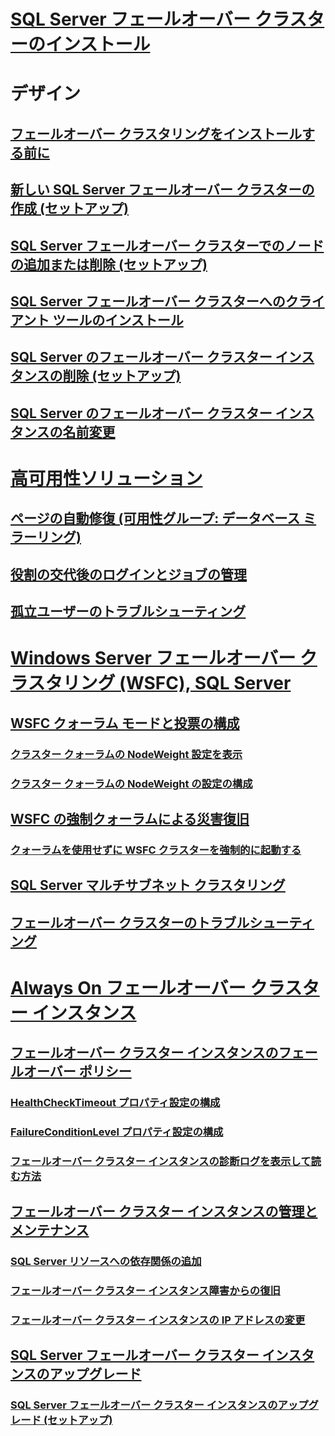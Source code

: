 # [SQL Server フェールオーバー クラスターのインストール](install/sql-server-failover-cluster-installation.md)  

# デザイン
## [フェールオーバー クラスタリングをインストールする前に](install/before-installing-failover-clustering.md)  
## [新しい SQL Server フェールオーバー クラスターの作成 (セットアップ)](install/create-a-new-sql-server-failover-cluster-setup.md)  
## [SQL Server フェールオーバー クラスターでのノードの追加または削除 (セットアップ)](install/add-or-remove-nodes-in-a-sql-server-failover-cluster-setup.md)  
## [SQL Server フェールオーバー クラスターへのクライアント ツールのインストール](install/install-client-tools-on-a-sql-server-failover-cluster.md)  
## [SQL Server のフェールオーバー クラスター インスタンスの削除 (セットアップ)](install/remove-a-sql-server-failover-cluster-instance-setup.md)  
## [SQL Server のフェールオーバー クラスター インスタンスの名前変更](install/rename-a-sql-server-failover-cluster-instance.md)  

# [高可用性ソリューション](high-availability-solutions-sql-server.md)  
## [ページの自動修復 (可用性グループ: データベース ミラーリング)](automatic-page-repair-availability-groups-database-mirroring.md)  
## [役割の交代後のログインとジョブの管理](management-of-logins-and-jobs-after-role-switching-sql-server.md)  
## [孤立ユーザーのトラブルシューティング](troubleshoot-orphaned-users-sql-server.md)  

# [Windows Server フェールオーバー クラスタリング (WSFC), SQL Server](windows/windows-server-failover-clustering-wsfc-with-sql-server.md)  
## [WSFC クォーラム モードと投票の構成](windows/wsfc-quorum-modes-and-voting-configuration-sql-server.md)  
### [クラスター クォーラムの NodeWeight 設定を表示](windows/view-cluster-quorum-nodeweight-settings.md)  
### [クラスター クォーラムの NodeWeight の設定の構成](windows/configure-cluster-quorum-nodeweight-settings.md)  
## [WSFC の強制クォーラムによる災害復旧](windows/wsfc-disaster-recovery-through-forced-quorum-sql-server.md)  
### [クォーラムを使用せずに WSFC クラスターを強制的に起動する](windows/force-a-wsfc-cluster-to-start-without-a-quorum.md)  
## [SQL Server マルチサブネット クラスタリング](windows/sql-server-multi-subnet-clustering-sql-server.md)  
## [フェールオーバー クラスターのトラブルシューティング](windows/failover-cluster-troubleshooting.md)  

# [Always On フェールオーバー クラスター インスタンス](windows/always-on-failover-cluster-instances-sql-server.md)  
## [フェールオーバー クラスター インスタンスのフェールオーバー ポリシー](windows/failover-policy-for-failover-cluster-instances.md)  
### [HealthCheckTimeout プロパティ設定の構成](windows/configure-healthchecktimeout-property-settings.md)  
### [FailureConditionLevel プロパティ設定の構成](windows/configure-failureconditionlevel-property-settings.md)  
### [フェールオーバー クラスター インスタンスの診断ログを表示して読む方法](windows/view-and-read-failover-cluster-instance-diagnostics-log.md)  
## [フェールオーバー クラスター インスタンスの管理とメンテナンス](windows/failover-cluster-instance-administration-and-maintenance.md)  
### [SQL Server リソースへの依存関係の追加](windows/add-dependencies-to-a-sql-server-resource.md)  
### [フェールオーバー クラスター インスタンス障害からの復旧](windows/recover-from-failover-cluster-instance-failure.md)  
### [フェールオーバー クラスター インスタンスの IP アドレスの変更](windows/change-the-ip-address-of-a-failover-cluster-instance.md)  
## [SQL Server フェールオーバー クラスター インスタンスのアップグレード](windows/upgrade-a-sql-server-failover-cluster-instance.md)  
### [SQL Server フェールオーバー クラスター インスタンスのアップグレード (セットアップ)](windows/upgrade-a-sql-server-failover-cluster-instance-setup.md)  